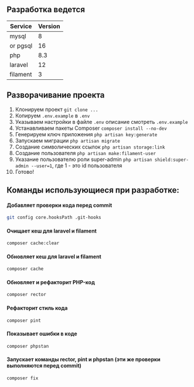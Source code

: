## Разработка ведется

| Service  | Version |
|----------|---------|
| mysql    | 8       |
| or pgsql | 16      |
| php      | 8.3     |
| laravel  | 12      |
| filament | 3       |

## Разворачивание проекта

1. Клонируем проект `git clone ...`
2. Копируем `.env.example` в `.env`
3. Указываем настройки в файле `.env` описание смотреть `.env.example`
4. Устанавливаем пакеты Composer `composer install --no-dev`
5. Генерируем ключ приложения `php artisan key:generate`
6. Запускаем миграции `php artisan migrate`
7. Создание символических ссылок `php artisan storage:link`
8. Создание пользователя `php artisan make:filament-user`
9. Указание пользователю роли super-admin `php artisan shield:super-admin --user=1`, где 1 - это id пользователя
10. Готово!

## Команды использующиеся при разработке:

#### Добавляет проверки кода перед commit

```bash
git config core.hooksPath .git-hooks
```

#### Очищает кеш для laravel и filament

```bash
composer cache:clear
```

#### Обновляет кеш для laravel и filament

```bash
composer cache
```

#### Обновляет и рефакторит PHP-код

```bash
composer rector
```

#### Рефакторит стиль кода

```bash
composer pint
```

#### Показывает ошибки в коде

```bash
composer phpstan
```

#### Запускает команды rector, pint и phpstan (эти же проверки выполняются перед commit)

```bash
composer fix
```
